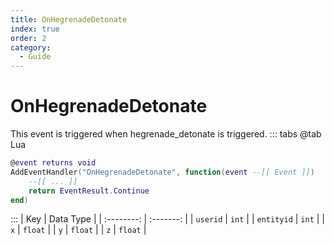 ```yaml
---
title: OnHegrenadeDetonate
index: true
order: 2
category:
  - Guide
---
```


# OnHegrenadeDetonate
This event is triggered when hegrenade_detonate is triggered.
::: tabs
@tab Lua
```lua
@event returns void
AddEventHandler("OnHegrenadeDetonate", function(event --[[ Event ]])
    --[[ ... ]]
    return EventResult.Continue
end)
```

:::
|     Key    | Data Type |
| :--------: | :-------: |
|  `userid`  |   `int`   |
| `entityid` |   `int`   |
|     `x`    |  `float`  |
|     `y`    |  `float`  |
|     `z`    |  `float`  |